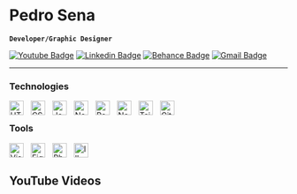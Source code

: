 <link rel="stylesheet" href="https://cdn.jsdelivr.net/gh/devicons/devicon@v2.15.1/devicon.min.css">

# Pedro Sena

**`Developer/Graphic Designer`**

<!-- ABOUT ME
Descrição sobre minha pessoa e eu mesmo, também o que eu quero (talvez usar o mesmo texto para o site de portfolio)
Explicar também meu processo de criação (código, vídeo, design) -->

[![Youtube Badge](https://img.shields.io/badge/-@pedrosenav-084675?style=flat-square&logo=Youtube&logoColor=white&link=https://www.youtube.com/@pedrosenav/)](https://www.youtube.com/@pedrosenav/)
[![Linkedin Badge](https://img.shields.io/badge/-Pedro%20Sena-084675?style=flat-square&logo=Linkedin&logoColor=white&link=https://www.linkedin.com/in/pedrosenav/)](https://www.linkedin.com/in/pedrosenav/)
[![Behance Badge](https://img.shields.io/badge/-pedrosenav-084675?style=flat-square&logo=Behance&logoColor=white&link=https://www.behance.net/pedrosenav/)](https://www.behance.net/pedrosenav/)
[![Gmail Badge](https://img.shields.io/badge/-pedrosenav@gmail.com-084675?style=flat-square&logo=Gmail&logoColor=white&link=mailto:pedrosenav@gmail.com)](mailto:pedrosenav@gmail.com)

---

### Technologies

<img align="left" alt="HTML5" width="26px" src="https://cdn.jsdelivr.net/gh/devicons/devicon/icons/html5/html5-original.svg" style="padding-right:10px;" />
<img align="left" alt="CSS3" width="26px" src="https://cdn.jsdelivr.net/gh/devicons/devicon/icons/css3/css3-original.svg" style="padding-right:10px;" />
<img align="left" alt="JavaScript" width="26px" src="https://cdn.jsdelivr.net/gh/devicons/devicon/icons/javascript/javascript-original.svg" style="padding-right:10px;" />
<img align="left" alt="Node JS" width="26px" src="https://cdn.jsdelivr.net/gh/devicons/devicon/icons/nodejs/nodejs-original.svg" style="padding-right:10px;" />
<img align="left" alt="React" width="26px" src="https://cdn.jsdelivr.net/gh/devicons/devicon/icons/react/react-original.svg" style="padding-right:10px;" />
<img align="left" alt="Next JS" width="26px" src="https://cdn.jsdelivr.net/gh/devicons/devicon/icons/nextjs/nextjs-original.svg" style="padding-right:10px;" />
<img align="left" alt="Tailwind CSS" width="26px" src="https://cdn.jsdelivr.net/gh/devicons/devicon/icons/tailwindcss/tailwindcss-plain.svg" style="padding-right:10px;" />
<img align="left" alt="Git" width="26px" src="https://cdn.jsdelivr.net/gh/devicons/devicon/icons/git/git-original.svg" style="padding-right:10px;" />
<br/>

### Tools

<img align="left" alt="Visual Studio Code" width="26px" src="https://cdn.jsdelivr.net/gh/devicons/devicon/icons/vscode/vscode-original.svg" style="padding-right:10px;" />
<img align="left" alt="Figma" width="26px" src="https://cdn.jsdelivr.net/gh/devicons/devicon/icons/figma/figma-original.svg" style="padding-right:10px;" />
<img align="left" alt="Photoshop" width="26px" src="https://cdn.jsdelivr.net/gh/devicons/devicon/icons/photoshop/photoshop-plain.svg" style="padding-right:10px;" />
<img align="left" alt="Illustrator" width="26px" src="https://cdn.jsdelivr.net/gh/devicons/devicon/icons/illustrator/illustrator-plain.svg" style="padding-right:10px;" />
<br/>

#

## YouTube Videos

<!-- SCRIPT P/ PEGAR VIDEOS
checar tutorial no vídeo
https://youtu.be/9A8sQZDRn5o -->

<!-- OPCIONAL
<details>
  <summary><h3>Jornada dev</h3></summary>
  Resumo de como foi que eu comecei a programar e os etc etc
</details> -->
